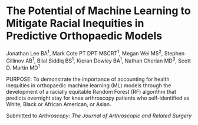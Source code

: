 # The Potential of Machine Learning to Mitigate Racial Inequities in Predictive Orthopaedic Models

Jonathan Lee BA<sup>1</sup>, Mark Cote PT DPT MSCRT<sup>1</sup>, Megan Wei MS<sup>2</sup>, Stephen Gillinov AB<sup>1</sup>, Bilal Siddiq BS<sup>1</sup>, Kieran Dowley BA<sup>1</sup>, Nathan Cherian MD<sup>3</sup>, Scott D. Martin MD<sup>1</sup>

PURPOSE: To demonstrate the importance of accounting for health inequities in orthopaedic machine learning (ML) models through the development of a racially equitable Random Forest (RF) algorithm that predicts overnight stay for knee arthroscopy patients who self-identified as White, Black or African American, or Asian.


Submitted to _Arthroscopy: The Journal of Arthroscopic and Related Surgery_
